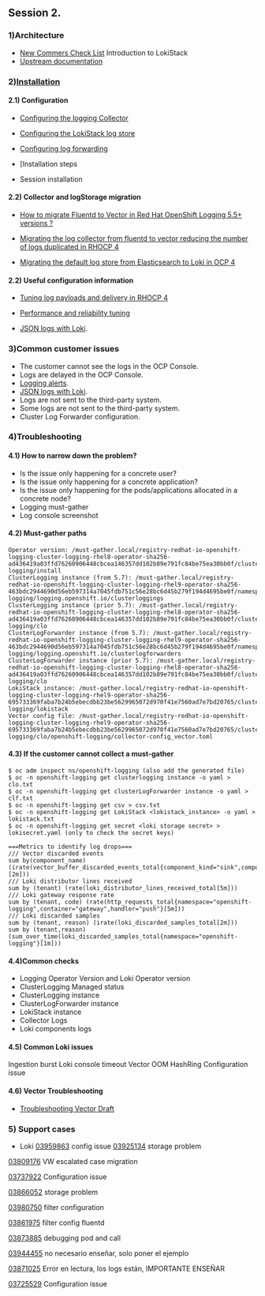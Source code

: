 ## Session 2. 


### 1)Architecture

- [New Commers Check List](https://docs.google.com/spreadsheets/d/1M5DT-GiFVJt9PYAjPnMQBRCvm6tKu4KurtkRzEg0LLA/edit?gid=1234451132#gid=1234451132) Introduction to LokiStack
- [Upstream documentation](https://grafana.com/docs/loki/latest/get-started/architecture/)


### 2)[Installation](https://docs.openshift.com/container-platform/4.16/observability/logging/log_storage/installing-log-storage.html#logging-loki-gui-install_installing-log-storage)

#### 2.1) Configuration

- [Configuring the logging Collector](https://docs.openshift.com/container-platform/4.14/observability/logging/log_collection_forwarding/cluster-logging-collector.html)
  
- [Configuring the LokiStack log store](https://docs.openshift.com/container-platform/4.14/observability/logging/log_storage/cluster-logging-loki.html)
  
- [Configuring log forwarding](https://docs.openshift.com/container-platform/4.14/observability/logging/log_collection_forwarding/configuring-log-forwarding.html)

- [Installation steps
- Session installation

#### 2.2) Collector and logStorage migration

- [How to migrate Fluentd to Vector in Red Hat OpenShift Logging 5.5+ versions ?](https://access.redhat.com/articles/6999658)

- [Migrating the log collector from fluentd to vector reducing the number of logs duplicated in RHOCP 4](https://access.redhat.com/articles/7063405)

- [Migrating the default log store from Elasticsearch to Loki in OCP 4](https://access.redhat.com/articles/6991632)

#### 2.2) Useful configuration information

- [Tuning log payloads and delivery in RHOCP 4](https://access.redhat.com/solutions/7074148)

- [Performance and reliability tuning](https://docs.openshift.com/container-platform/4.14/observability/logging/performance_reliability/logging-flow-control-mechanisms.html)

- [JSON logs with Loki](https://access.redhat.com/solutions/7048604).



  










### 3)Common customer issues
- The customer cannot see the logs in the OCP Console.
- Logs are delayed in the OCP Console.
- [Logging alerts](https://docs.openshift.com/container-platform/4.14/observability/logging/logging_alerts/default-logging-alerts.html).
- [JSON logs with Loki](https://access.redhat.com/solutions/7048604).
- Logs are not sent to the third-party system.
- Some logs are not sent to the third-party system.
- Cluster Log Forwarder configuration.

### 4)Troubleshooting

#### 4.1) How to narrow down the problem?

- Is the issue only happening for a concrete user?
- Is the issue only happening for a concrete application?
- Is the issue only happening for the pods/applications allocated in a concrete node?
- Logging must-gather
- Log console screenshot

#### 4.2) Must-gather paths
```
Operator version: /must-gather.local/registry-redhat-io-openshift-logging-cluster-logging-rhel8-operator-sha256-ad436419a03ffd76260906448cbcea146357dd102b89e791fc84be75ea30bb0f/cluster-logging/install
ClusterLogging instance (from 5.7): /must-gather.local/registry-redhat-io-openshift-logging-cluster-logging-rhel9-operator-sha256-463bdc2944690d56eb597314a7045fdb751c56e28bc6d45b279f194d4695be0f/namespaces/openshift-logging/logging.openshift.io/clusterloggings
ClusterLogging instance (prior 5.7): /must-gather.local/registry-redhat-io-openshift-logging-cluster-logging-rhel8-operator-sha256-ad436419a03ffd76260906448cbcea146357dd102b89e791fc84be75ea30bb0f/cluster-logging/clo
ClusterLogForwarder instance (from 5.7): /must-gather.local/registry-redhat-io-openshift-logging-cluster-logging-rhel9-operator-sha256-463bdc2944690d56eb597314a7045fdb751c56e28bc6d45b279f194d4695be0f/namespaces/openshift-logging/logging.openshift.io/clusterlogforwarders
ClusterLogForwarder instance (prior 5.7): /must-gather.local/registry-redhat-io-openshift-logging-cluster-logging-rhel8-operator-sha256-ad436419a03ffd76260906448cbcea146357dd102b89e791fc84be75ea30bb0f/cluster-logging/clo
LokiStack instance: /must-gather.local/registry-redhat-io-openshift-logging-cluster-logging-rhel9-operator-sha256-695733369faba7b24b5ebecdbb23be5629965072d970f41e7560ad7e7bd20765/cluster-logging/lokistack
Vector config file: /must-gather.local/registry-redhat-io-openshift-logging-cluster-logging-rhel9-operator-sha256-695733369faba7b24b5ebecdbb23be5629965072d970f41e7560ad7e7bd20765/cluster-logging/clo/openshift-logging/collector-config_vector.toml
```


#### 4.3) If the customer cannot collect a must-gather
```
$ oc adm inspect ns/openshift-logging (also add the generated file)
$ oc -n openshift-logging get clusterlogging instance -o yaml > clo.txt
$ oc -n openshift-logging get clusterLogForwarder instance -o yaml > clf.txt
$ oc -n openshift-logging get csv > csv.txt
$ oc -n openshift-logging get LokiStack <lokistack_instance> -o yaml > lokistack.txt
$ oc -n openshift-logging get secret <loki storage secret> > lokisecret.yaml (only to check the secret keys)

===Metrics to identify log drops===
/// Vector discarded events
sum by(component_name) (irate(vector_buffer_discarded_events_total{component_kind="sink",component_type="loki"}[2m]))
/// Loki distributor lines received
sum by (tenant) (rate(loki_distributor_lines_received_total[5m]))
/// Loki gateway response rate
sum by (tenant, code) (rate(http_requests_total{namespace="openshift-logging",container="gateway",handler="push"}[5m]))
/// Loki discarded samples
sum by (tenant, reason) (irate(loki_discarded_samples_total[2m]))
sum by (tenant,reason)(sum_over_time(loki_discarded_samples_total{namespace="openshift-logging"}[1m]))

```

#### 4.4)Common checks

- Logging Operator Version and Loki Operator version
- ClusterLogging Managed status
- ClusterLogging instance
- ClusterLogForwarder instance
- LokiStack instance
- Collector Logs
- Loki components logs

#### 4.5) Common Loki issues
Ingestion burst
Loki console timeout
Vector OOM
HashRing
Configuration issue


#### 4.6) Vector Troubleshooting
- [Troubleshooting Vector Draft](https://docs.google.com/document/d/1IhQZLhQNcbA8lZ-DuO_3YWOwhOIpCXv0GA7BxF2ECeA/edit?tab=t.0#heading=h.s3ccwubfbig0) 



### 5) Support cases

- Loki
[03959863](https://gss--c.vf.force.com/apex/Case_View?id=5006R00002144DH&sfdc.override=1) config issue
[03925134](https://gss--c.vf.force.com/apex/Case_View?id=5006R000020p125&sfdc.override=1) storage problem

[03809176](https://gss--c.vf.force.com/apex/Case_View?srPos=0&srKp=500&id=5006R00001wgefc&sfdc.override=1#comment_a0a6R00000WYdyiQAD) VW escalated case migration

[03737922](https://gss--c.vf.force.com/apex/Case_View?srPos=11&srKp=500&srF=1&id=5006R00001ywIZr&sfdc.override=1) Configuration issue

[03866052](https://gss--c.vf.force.com/apex/Case_View?srPos=0&srKp=500&id=5006R000020MyFz&sfdc.override=1) storage problem


[03980750](https://gss--c.vf.force.com/apex/Case_View?srPos=0&srKp=500&id=500Hn00001kqp6A&sfdc.override=1) filter configuration

[03861975](https://gss--c.vf.force.com/apex/Case_View?srPos=0&srKp=500&id=5006R000020MEMM&sfdc.override=1) filter config fluentd

[03873885](https://gss--c.vf.force.com/apex/Case_View?srPos=0&srKp=500&id=5006R000020OJ1U&sfdc.override=1) debugging pod and call


[03944455](https://gss--c.vf.force.com/apex/Case_View?sbstr=03944455) no necesario enseñar, solo poner el ejemplo

[03871025](https://gss--c.vf.force.com/apex/Case_View?srPos=47&srKp=500&srF=1&id=5006R000020NpjY&sfdc.override=1) Error en lectura, los logs están, IMPORTANTE ENSEÑAR

[03725529](https://gss--c.vf.force.com/apex/Case_View?srPos=66&srKp=500&srF=1&id=5006R00001ylVaI&sfdc.override=1) Configuration issue







